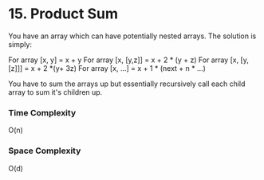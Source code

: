 # 15. Product Sum

You have an array which can have potentially nested arrays. The solution is simply:

For array [x, y] = x + y
For array [x, [y,z]] = x + 2 \* (y + z)
For array [x, [y, [z]]] = x + 2 \*(y+ 3z)
For array [x, ...] = x + 1 \* (next + n \* ...)

You have to sum the arrays up but essentially recursively call each child array to
sum it's children up.

### Time Complexity

O(n)

### Space Complexity

O(d)

